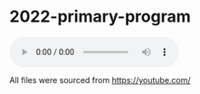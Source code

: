 # 2022-primary-program
<audio controls>
<source src="https://raw.githubusercontent.com/drhyrum/2021-primary-program/main/playlist.m3u" type="audio/mpegURL"/>
    Sorry, your browser doesn't support html!
</audio>


All files were sourced from https://youtube.com/
